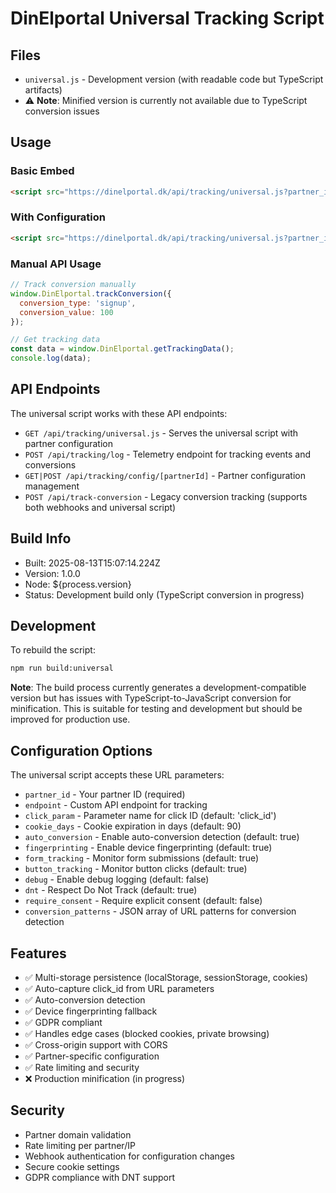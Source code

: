 # DinElportal Universal Tracking Script

## Files

- `universal.js` - Development version (with readable code but TypeScript artifacts)
- ⚠️ **Note**: Minified version is currently not available due to TypeScript conversion issues

## Usage

### Basic Embed
```html
<script src="https://dinelportal.dk/api/tracking/universal.js?partner_id=YOUR_PARTNER_ID" async></script>
```

### With Configuration
```html
<script src="https://dinelportal.dk/api/tracking/universal.js?partner_id=YOUR_ID&debug=true&endpoint=custom" async></script>
```

### Manual API Usage
```javascript
// Track conversion manually
window.DinElportal.trackConversion({
  conversion_type: 'signup',
  conversion_value: 100
});

// Get tracking data
const data = window.DinElportal.getTrackingData();
console.log(data);
```

## API Endpoints

The universal script works with these API endpoints:

- `GET /api/tracking/universal.js` - Serves the universal script with partner configuration
- `POST /api/tracking/log` - Telemetry endpoint for tracking events and conversions
- `GET|POST /api/tracking/config/[partnerId]` - Partner configuration management
- `POST /api/track-conversion` - Legacy conversion tracking (supports both webhooks and universal script)

## Build Info

- Built: 2025-08-13T15:07:14.224Z
- Version: 1.0.0
- Node: ${process.version}
- Status: Development build only (TypeScript conversion in progress)

## Development

To rebuild the script:
```bash
npm run build:universal
```

**Note**: The build process currently generates a development-compatible version but has issues with TypeScript-to-JavaScript conversion for minification. This is suitable for testing and development but should be improved for production use.

## Configuration Options

The universal script accepts these URL parameters:

- `partner_id` - Your partner ID (required)
- `endpoint` - Custom API endpoint for tracking
- `click_param` - Parameter name for click ID (default: 'click_id')
- `cookie_days` - Cookie expiration in days (default: 90)
- `auto_conversion` - Enable auto-conversion detection (default: true)
- `fingerprinting` - Enable device fingerprinting (default: true)
- `form_tracking` - Monitor form submissions (default: true)
- `button_tracking` - Monitor button clicks (default: true)
- `debug` - Enable debug logging (default: false)
- `dnt` - Respect Do Not Track (default: true)
- `require_consent` - Require explicit consent (default: false)
- `conversion_patterns` - JSON array of URL patterns for conversion detection

## Features

- ✅ Multi-storage persistence (localStorage, sessionStorage, cookies)
- ✅ Auto-capture click_id from URL parameters
- ✅ Auto-conversion detection
- ✅ Device fingerprinting fallback
- ✅ GDPR compliant
- ✅ Handles edge cases (blocked cookies, private browsing)
- ✅ Cross-origin support with CORS
- ✅ Partner-specific configuration
- ✅ Rate limiting and security
- ❌ Production minification (in progress)

## Security

- Partner domain validation
- Rate limiting per partner/IP
- Webhook authentication for configuration changes
- Secure cookie settings
- GDPR compliance with DNT support